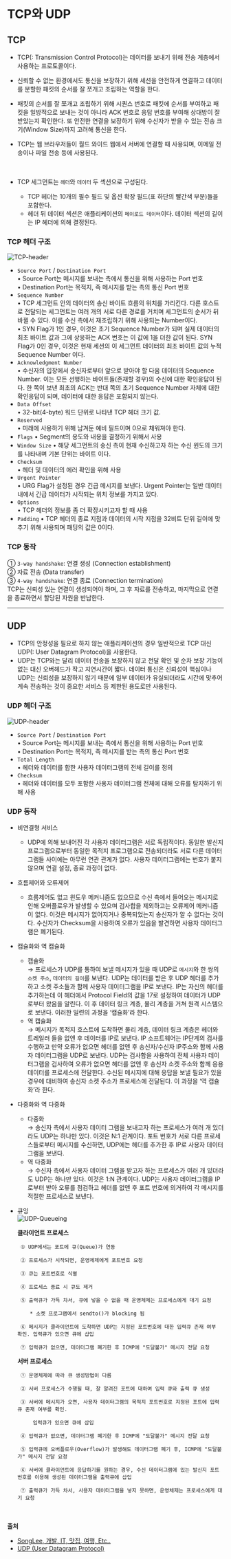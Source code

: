 # TCP와 UDP
## TCP
- TCP(: Transmission Control Protocol)는 데이터를 보내기 위해 전송 계층에서 사용하는 프로토콜이다.  
- 신뢰할 수 없는 환경에서도 통신을 보장하기 위해 세션을 안전하게 연결하고 데이터를 분할한 패킷의 순서를 잘 쪼개고 조립하는 역할을 한다.  
- 패킷의 순서를 잘 쪼개고 조립하기 위해 시퀀스 번호로 패킷에 순서를 부여하고 패킷을 일방적으로 보내는 것이 아니라 ACK 번호로 응답 번호를 부여해 상대방이 잘 받았는지 확인한다. 또 안전한 연결을 보장하기 위해 수신자가 받을 수 있는 전송 크기(Window Size)까지 고려해 통신을 한다.
- TCP는 웹 브라우저들이 월드 와이드 웹에서 서버에 연결할 때 사용되며, 이메일 전송이나 파일 전송 등에 사용된다.  
<br><br>

- TCP 세그먼트는 `헤더`와 `데이터` 두 섹션으로 구성된다.  
  - TCP 헤더는 10개의 필수 필드 및 옵션 확장 필드(표 하단의 빨간색 부분)들을 포함한다.
  - 헤더 뒤 데이터 섹션은 애플리케이션의 `페이로드 데이터`이다. 데이터 섹션의 길이는 IP 헤더에 의해 결정된다.

### TCP 헤더 구조
![TCP-header](https://evan-moon.github.io/static/ac69210c44cd473bcb737665d590b124/c7bb6/tcp-header.png)  
- `Source Port` / `Destination Port`  
• Source Port는 메시지를 보내는 측에서 통신을 위해 사용하는 Port 번호   
• Destination Port는 목적지, 즉 메시지를 받는 측의 통신 Port 번호 
- `Sequence Number`  
• TCP 세그먼트 안의 데이터의 송신 바이트 흐름의 위치를 가리킨다. 다른 호스트로 전달되는 세그먼트는 여러 개의 서로 다른 경로를 거치며 세그먼트의 순서가 뒤바뀔 수 있다. 이를 수신 측에서 재조립하기 위해 사용되는 Number이다.  
• SYN Flag가 1인 경우, 이것은 초기 Sequence Number가 되며 실제 데이터의 최초 바이트 값과 그에 상응하는 ACK 번호는 이 값에 1을 더한 값이 된다. SYN Flag가 0인 경우, 이것은 현재 세션의 이 세그먼트 데이터의 최초 바이트 값의 누적 Sequence Number 이다.
- `Acknowledgment Number`  
• 수신자의 입장에서 송신자로부터 앞으로 받아야 할 다음 데이터의 Sequence Number. 이는 모든 선행하는 바이트들(존재할 경우)의 수신에 대한 확인응답이 된다. 한 쪽이 보낸 최초의 ACK는 반대 쪽의 초기 Sequence Number 자체에 대한 확인응답이 되며, 데이터에 대한 응답은 포함되지 않는다.  
- `Data Offset`  
• 32-bit(4-byte) 워드 단위로 나타낸 TCP 헤더 크기 값.  
- `Reserved`  
• 미래에 사용하기 위해 남겨둔 예비 필드이며 0으로 채워져야 한다.  
- `Flags` 
• Segment의 용도와 내용을 결정하기 위해서 사용  
- `Window Size` 
• 해당 세그먼트의 송신 측이 현재 수신하고자 하는 수신 윈도의 크기를 나타내며 기본 단위는 바이트 이다.  
- `Checksum`  
• 헤더 및 데이터의 에러 확인을 위해 사용  
- `Urgent Pointer`  
• URG Flag가 설정된 경우 긴급 메시지를 보낸다. Urgent Pointer는 일반 데이터 내에서 긴급 데이터가 시작되는 위치 정보를 가지고 있다.  
- `Options`  
• TCP 헤더의 정보를 좀 더 확장시키고자 할 때 사용  
- `Padding` 
• TCP 헤더의 종료 지점과 데이터의 시작 지점을 32비트 단위 길이에 맞추기 위해 사용되며 패딩의 값은 0이다. 

### TCP 동작
① `3-way handshake`: 연결 생성 (Connection establishment)   
② 자료 전송 (Data transfer)  
③ `4-way handshake`: 연결 종료 (Connection termination)  
TCP는 신뢰성 있는 연결이 생성되어야 하며, 그 후 자료를 전송하고, 마지막으로 연결을 종료하면서 할당된 자원을 반납한다.


---

## UDP
- TCP의 안정성을 필요로 하지 않는 애플리케이션의 경우 일반적으로 TCP 대신 UDP(: User Datagram Protocol)을 사용한다.
- UDP는 TCP와는 달리 데이터 전송을 보장하지 않고 전달 확인 및 순차 보장 기능이 없는 대신 오버헤드가 작고 지연시간이 짧다. 데이터 통신은 신뢰성이 핵심이나 UDP는 신뢰성을 보장하지 않기 때문에 일부 데이터가 유실되더라도 시간에 맞추어 계속 전송하는 것이 중요한 서비스 등 제한된 용도로만 사용된다.

### UDP 헤더 구조
![UDP-header](https://t1.daumcdn.net/cfile/tistory/99B12B385BD6DC0F03?download)
- `Source Port` / `Destination Port`  
• Source Port는 메시지를 보내는 측에서 통신을 위해 사용하는 Port 번호  
• Destination Port는 목적지, 즉 메시지를 받는 측의 통신 Port 번호  
- `Total Length`  
• 헤더와 데이터를 합한 사용자 데이터그램의 전체 길이를 정의  
- `Checksum`  
• 헤더와 데이터를 모두 포함한 사용자 데이터그램 전체에 대해 오류를 탐지하기 위해 사용  

### UDP 동작
- 비연결형 서비스
  - UDP에 의해 보내어진 각 사용자 데이터그램은 서로 독립적이다. 동일한 발신지 프로그램으로부터 동일한 목적지 프로그램으로 전송되더라도 서로 다른 데이터그램들 사이에는 아무런 연관 관계가 없다. 사용자 데이터그램에는 번호가 붙지 않으며 연결 설정, 종료 과정이 없다.
- 흐름제어와 오류제어
  - 흐름제어도 없고 윈도우 메커니즘도 없으므로 수신 측에서 들어오는 메시지로 인해 오버플로우가 발생할 수 있으며 검사합을 제외하고는 오류제어 메커니즘이 없다. 이것은 메시지가 없어지거나 중복되었는지 송신자가 알 수 없다는 것이다. 수신자가 Checksum을 사용하여 오류가 있음을 발견하면 사용자 데이터그램은 폐기된다.
- 캡슐화와 역 캡슐화
  - 캡슐화  
→ 프로세스가 UDP를 통하여 보낼 메시지가 있을 때 UDP로 `메시지`와 한 쌍의 `소켓 주소`, `데이터의 길이`를 보낸다. UDP는 데이터를 받은 후 UDP 헤더를 추가하고 소켓 주소들과 함께 사용자 데이터그램을 IP로 보낸다. IP는 자신의 헤더를 추가하는데 이 헤더에서 Protocol Field의 값을 17로 설정하여 데이터가 UDP로부터 왔음을 알린다. 이 후 데이터 링크 계층, 물리 계층을 거쳐 원격 시스템으로 보낸다. 이러한 일련의 과정을 ‘캡슐화’라 한다.
  - 역 캡슐화  
→ 메시지가 목적지 호스트에 도착하면 물리 계층, 데이터 링크 계층은 헤더와 트레일러 들을 없앤 후 데이터를 IP로 보낸다. IP 소프트웨어는 IP단계의 검사를 수행하고 만약 오류가 없으면 헤더를 없앤 후 송신자/수신자 IP주소와 함께 사용자 데이터그램을 UDP로 보낸다. UDP는 검사합을 사용하여 전체 사용자 데이터그램을 검사하여 오류가 없으면 헤더를 없앤 후 송신자 소켓 주소와 함께 응용 데이터를 프로세스에 전달한다. 수신된 메시지에 대해 응답을 보낼 필요가 있을 경우에 대비하여 송신자 소켓 주소가 프로세스에 전달된다. 이 과정을 ‘역 캡슐화’라 한다.
- 다중화와 역 다중화
  - 다중화  
→ 송신자 측에서 사용자 데이터 그램을 보내고자 하는 프로세스가 여러 개 있더라도 UDP는 하나만 있다. 이것은 N:1 관계이다. 포트 번호가 서로 다른 프로세스들로부터 메시지를 수신하면, UDP에는 헤더를 추가한 후 IP로 사용자 데이터 그램을 보낸다.
  - 역 다중화  
→ 수신자 측에서 사용자 데이터 그램을 받고자 하는 프로세스가 여러 개 있더라도 UDP는 하나만 있다. 이것은 1:N 관계이다. UDP는 사용자 데이터그램을 IP로부터 받아 오류를 점검하고 헤더를 없앤 후 포트 번호에 의거하여 각 메시지를 적절한 프로세스로 보낸다.
- 큐잉  
![UDP-Queueing](https://mblogthumb-phinf.pstatic.net/20110809_224/twers_1312850272650ngvXp_PNG/%B4%D9%C1%DF%C8%AD%BF%CD_%BF%AA%B4%D9%C1%DF%C8%AD.png?type=w2)  

    **클라이언트 프로세스**

       ① UDP에서는 포트에 큐(Queue)가 연동

       ② 프로세스가 시작되면, 운영체제에게 포트번호 요청

       ③ 큐는 포트번호로 식별

       ④ 프로세스 종료 시 큐도 제거

       ⑤ 출력큐가 가득 차서, 큐에 넣을 수 없을 때 운영체제는 프로세스에게 대기 요청

          * 소켓 프로그램에서 sendto()가 blocking 됨

       ⑥ 메시지가 클라이언트에 도착하면 UDP는 지정된 포트번호에 대한 입력큐 존재 여부 확인. 입력큐가 있으면 큐에 삽입

       ⑦ 입력큐가 없으면, 데이터그램 폐기한 후 ICMP에 "도달불가" 메시지 전달 요청

    **서버 프로세스**

       ① 운영체제에 따라 큐 생성방법이 다름

       ② 서버 프로세스가 수행될 때, 잘 알려진 포트에 대하여 입력 큐와 출력 큐 생성

       ③ 서버에 메시지가 오면, 사용자 데이터그램의 목적지 포트번호로 지정된 포트에 입력 큐 존재 여부를 확인.

           입력큐가 있으면 큐에 삽입

       ④ 입력큐가 없으면, 데이터그램 폐기한 후 ICMP에 "도달불가" 메시지 전달 요청

       ⑤ 입력큐에 오버플로우(Overflow)가 발생해도 데이터그램 폐기 후, ICMP에 "도달불가" 메시지 전달 요청

       ⑥ 서버에 클라이언트에 응답하기를 원하는 경우, 수신 데이터그램에 있는 발신지 포트번호를 이용해 생성된 데이터그램을 출력큐에 삽입

       ⑦ 출력큐가 가득 차서, 사용자 데이터그램을 넣지 못하면, 운영체제는 프로세스에게 대기 요청
<br><br>
**출처**  
- [SongLee, 개발, IT, 맛집, 여행, Etc..](https://joycecoder.tistory.com/13)
- [UDP (User Datagram Protocol)](https://m.blog.naver.com/twers/50117815403)